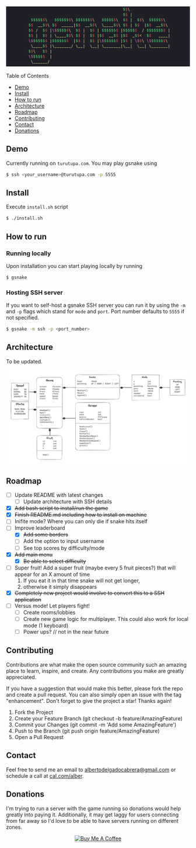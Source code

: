 ![GSNAKE](media/gsnake.png)

Table of Contents 
- [Demo](#demo)
- [Install](#install)
- [How to run](#how-to-run)
- [Architecture](#architecture)
- [Roadmap](#roadmap)
- [Contributing](#contributing)
- [Contact](#contact)
- [Donations](#donations)

## Demo 
Currently running on `turutupa.com`. You may play gsnake using 
```bash
$ ssh <your_username>@turutupa.com -p 5555
```

## Install
Execute `install.sh` script 

```bash
$ ./install.sh
```

## How to run
### Running locally
Upon installation you can start playing locally by running 
```bash 
$ gsnake 
```

### Hosting SSH server
If you want to self-host a gsnake SSH server you can run it by using the `-m` and `-p` flags which stand for `mode` and `port`. Port number defaults to `5555` if not specified.

```bash
$ gsnake -m ssh -p <port_number>
```

## Architecture 
To be updated.

![architecture](media/architecture.png)

## Roadmap
- [ ] Update README with latest changes
    - [ ] Update architecture with SSH details
- [x] ~~Add bash script to install/run the game~~
- [x] ~~Finish README.md including how to install on machine~~
- [ ] Inifite mode? Where you can only die if snake hits itself
- [ ] Improve leaderboard 
    - [x] ~~Add some borders~~
    - [ ] Add the option to input username
    - [ ] See top scores by difficulty/mode
- [x] ~~Add main menu~~
    - [x] ~~Be able to select difficulty~~
- [ ] Super fruit! Add a super fruit (maybe every 5 fruit pieces?) that will appear for an X amount of time
    1. If you eat it in that time snake will not get longer, 
    2. otherwise it simply disappears
- [x] ~~Completely new project would involve to convert this to a SSH application~~
- [ ] Versus mode! Let players fight!
    - [ ] Create rooms/lobbies
    - [ ] Create new game logic for multiplayer. This could also work for local mode (1 keyboard)
    - [ ] Power ups? // not in the near future

## Contributing
Contributions are what make the open source community such an amazing place to learn, inspire, and create. Any contributions you make are greatly appreciated.

If you have a suggestion that would make this better, please fork the repo and create a pull request. You can also simply open an issue with the tag "enhancement". Don't forget to give the project a star! Thanks again!

1. Fork the Project
2. Create your Feature Branch (git checkout -b feature/AmazingFeature)
3. Commit your Changes (git commit -m 'Add some AmazingFeature')
4. Push to the Branch (git push origin feature/AmazingFeature)
5. Open a Pull Request

## Contact
Feel free to send me an email to albertodelgadocabrera@gmail.com or schedule a call at [cal.com/alber](https://cal.com/alber).

## Donations
I'm trying to run a server with the game running so donations would help greatly into paying it. Additionally, it may get laggy for users connecting from far away so I'd love to be able to have servers running on different zones.

<div align="center">
    <a href="https://www.buymeacoffee.com/turutupa" target="_blank"><img src="https://www.buymeacoffee.com/assets/img/guidelines/download-assets-2.svg" alt="Buy Me A Coffee" style="height: 41px !important;width: 174px !important;box-shadow: 0px 3px 2px 0px rgba(190, 190, 190, 0.5) !important;-webkit-box-shadow: 0px 3px 2px 0px rgba(190, 190, 190, 0.5) !important;" ></a>
</div> 
